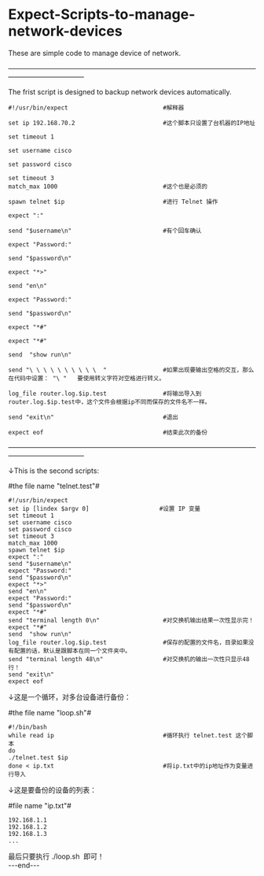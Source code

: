 # Expect-Scripts-to-manage-network-devices
These are simple code to manage device of network.

———————————————————————————————————————————————

The frist script is designed to backup network devices automatically.


    #!/usr/bin/expect                           #解释器

    set ip 192.168.70.2                         #这个脚本只设置了台机器的IP地址

    set timeout 1

    set username cisco

    set password cisco

    set timeout 3            
    match_max 1000                              #这个也是必须的

    spawn telnet $ip                            #进行 Telnet 操作

    expect ":"

    send "$username\n"                          #有个回车确认

    expect "Password:"

    send "$password\n"

    expect "*>"

    send "en\n"

    expect "Password:"

    send "$password\n"

    expect "*#"

    expect "*#"

    send  "show run\n" 

    send "\ \ \ \ \ \ \ \ \ \  "                #如果出现要输出空格的交互，那么在代码中设置： "\ "   要使用转义字符对空格进行转义。

    log_file router.log.$ip.test                #将输出导入到 router.log.$ip.test中，这个文件会根据ip不同而保存的文件名不一样。

    send "exit\n"                               #退出

    expect eof                                  #结束此次的备份 

———————————————————————————————————————————————

↓This is the second scripts:     

#the file name "telnet.test"#

    #!/usr/bin/expect       
    set ip [lindex $argv 0]                    #设置 IP 变量
    set timeout 1       
    set username cisco      
    set password cisco      
    set timeout 3            
    match_max 1000            
    spawn telnet $ip   	  
    expect ":"
    send "$username\n"
    expect "Password:"
    send "$password\n"
    expect "*>"
    send "en\n"
    expect "Password:"
    send "$password\n"
    expect "*#"
    send "terminal length 0\n"                  #对交换机输出结果一次性显示完！        
    expect "*#"     
    send  "show run\n"      
    log_file router.log.$ip.test                #保存的配置的文件名，目录如果没有配置的话，默认是跟脚本在同一个文件夹中。       
    send "terminal length 48\n"                 #对交换机的输出一次性只显示48行！      
    send "exit\n"       
    expect eof      


↓这是一个循环，对多台设备进行备份：

#the file name "loop.sh"#

    #!/bin/bash     
    while read ip                               #循环执行 telnet.test 这个脚本      
    do      
    ./telnet.test $ip       
    done < ip.txt                               #将ip.txt中的ip地址作为变量进行导入      


↓这是要备份的设备的列表：  

#file name "ip.txt"#  

    192.168.1.1     
    192.168.1.2     
    192.168.1.3     
    ...     


最后只要执行 ./loop.sh  即可！       
---end---
